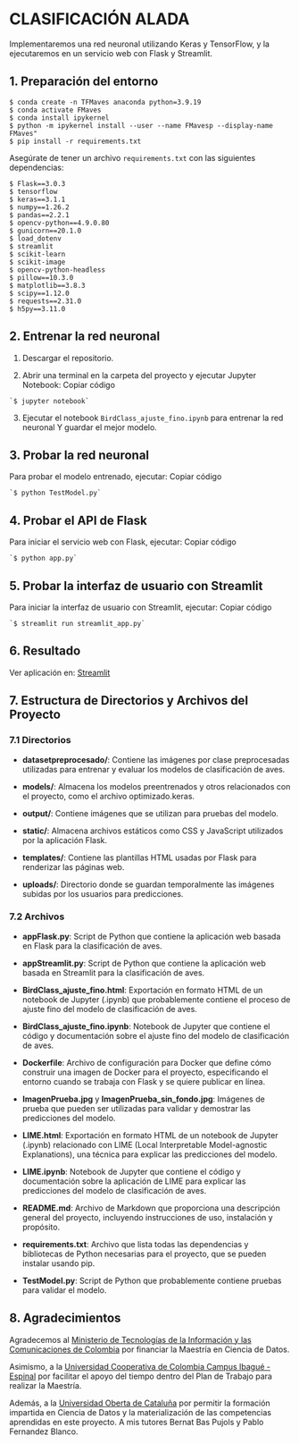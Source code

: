 # CLASIFICACIÓN ALADA

Implementaremos una red neuronal utilizando Keras y TensorFlow, y la ejecutaremos en un servicio web con Flask y Streamlit.

## 1. Preparación del entorno
    $ conda create -n TFMaves anaconda python=3.9.19
    $ conda activate FMaves
    $ conda install ipykernel
    $ python -m ipykernel install --user --name FMavesp --display-name FMaves"
    $ pip install -r requirements.txt


Asegúrate de tener un archivo `requirements.txt` con las siguientes dependencias:

    $ Flask==3.0.3
    $ tensorflow
    $ keras==3.1.1
    $ numpy==1.26.2
    $ pandas==2.2.1
    $ opencv-python==4.9.0.80
    $ gunicorn==20.1.0
    $ load_dotenv
    $ streamlit
    $ scikit-learn
    $ scikit-image
    $ opencv-python-headless
    $ pillow==10.3.0
    $ matplotlib==3.8.3
    $ scipy==1.12.0
    $ requests==2.31.0
    $ h5py==3.11.0

## 2. Entrenar la red neuronal

1.  Descargar el repositorio.

2.  Abrir una terminal en la carpeta del proyecto y ejecutar Jupyter Notebook:
Copiar código
```         
`$ jupyter notebook`
```

3.  Ejecutar el notebook `BirdClass_ajuste_fino.ipynb` para entrenar la red neuronal Y guardar el mejor modelo.

## 3. Probar la red neuronal

Para probar el modelo entrenado, ejecutar:
Copiar código
```         
`$ python TestModel.py`
```

## 4. Probar el API de Flask

Para iniciar el servicio web con Flask, ejecutar:
Copiar código

```         
`$ python app.py`
```


## 5. Probar la interfaz de usuario con Streamlit

Para iniciar la interfaz de usuario con Streamlit, ejecutar:
Copiar código
```         
`$ streamlit run streamlit_app.py`
```
## 6. Resultado

Ver aplicación en: [Streamlit](https://clasificacionalada1.streamlit.app/)

## 7. Estructura de Directorios y Archivos del Proyecto

### 7.1 Directorios

- **datasetpreprocesado/**: Contiene las imágenes por clase preprocesadas utilizadas para entrenar y evaluar los modelos de clasificación de aves.
  
- **models/**: Almacena los modelos preentrenados y otros relacionados con el proyecto, como el archivo optimizado.keras.

- **output/**: Contiene imágenes que se utilizan para pruebas del modelo.

- **static/**: Almacena archivos estáticos como CSS y JavaScript utilizados por la aplicación Flask.

- **templates/**: Contiene las plantillas HTML usadas por Flask para renderizar las páginas web.

- **uploads/**: Directorio donde se guardan temporalmente las imágenes subidas por los usuarios para predicciones.

### 7.2 Archivos

- **appFlask.py**: Script de Python que contiene la aplicación web basada en Flask para la clasificación de aves.

- **appStreamlit.py**: Script de Python que contiene la aplicación web basada en Streamlit para la clasificación de aves.

- **BirdClass_ajuste_fino.html**: Exportación en formato HTML de un notebook de Jupyter (.ipynb) que probablemente contiene el proceso de ajuste fino del modelo de clasificación de aves.

- **BirdClass_ajuste_fino.ipynb**: Notebook de Jupyter que contiene el código y documentación sobre el ajuste fino del modelo de clasificación de aves.

- **Dockerfile**: Archivo de configuración para Docker que define cómo construir una imagen de Docker para el proyecto, especificando el entorno cuando se trabaja con Flask y se quiere publicar en línea.

- **ImagenPrueba.jpg** y **ImagenPrueba_sin_fondo.jpg**: Imágenes de prueba que pueden ser utilizadas para validar y demostrar las predicciones del modelo.

- **LIME.html**: Exportación en formato HTML de un notebook de Jupyter (.ipynb) relacionado con LIME (Local Interpretable Model-agnostic Explanations), una técnica para explicar las predicciones del modelo.

- **LIME.ipynb**: Notebook de Jupyter que contiene el código y documentación sobre la aplicación de LIME para explicar las predicciones del modelo de clasificación de aves.

- **README.md**: Archivo de Markdown que proporciona una descripción general del proyecto, incluyendo instrucciones de uso, instalación y propósito.

- **requirements.txt**: Archivo que lista todas las dependencias y bibliotecas de Python necesarias para el proyecto, que se pueden instalar usando pip.

- **TestModel.py**: Script de Python que probablemente contiene pruebas para validar el modelo.


## 8. Agradecimientos

Agradecemos al <a href="https://mintic.gov.co/" target="_blank">Ministerio de Tecnologías de la Información y las Comunicaciones de Colombia</a> por financiar la Maestría en Ciencia de Datos.

Asimismo, a la <a href="https://www.ucc.edu.co/" target="_blank">Universidad Cooperativa de Colombia Campus Ibagué - Espinal</a> por facilitar el apoyo del tiempo dentro del Plan de Trabajo para realizar la Maestría.

Además, a la <a href="https://www.uoc.edu/es" target="_blank">Universidad Oberta de Cataluña</a> por permitir la formación impartida en Ciencia de Datos y la materialización de las competencias aprendidas en este proyecto. A mis tutores Bernat Bas Pujols y Pablo Fernandez Blanco.



